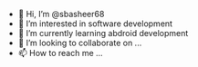 - 👋 Hi, I’m @sbasheer68
- 👀 I’m interested in software development
- 🌱 I’m currently learning abdroid development
- 💞️ I’m looking to collaborate on ...
- 📫 How to reach me ...

<!---
sbasheer68/sbasheer68 is a ✨ special ✨ repository because its `README.md` (this file) appears on your GitHub profile.
You can click the Preview link to take a look at your changes.
--->
